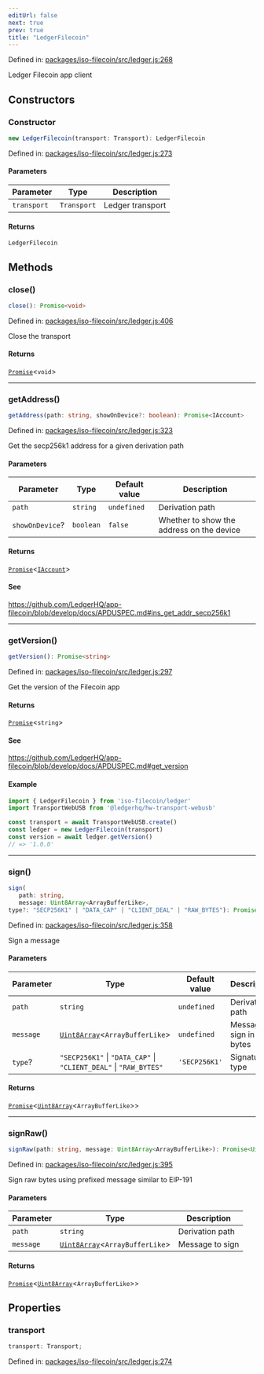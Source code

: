 ```yaml
---
editUrl: false
next: true
prev: true
title: "LedgerFilecoin"
---
```


Defined in: [packages/iso-filecoin/src/ledger.js:268](https://github.com/hugomrdias/filecoin/blob/main/packages/iso-filecoin/src/ledger.js#L268)

Ledger Filecoin app client

## Constructors

### Constructor

```ts
new LedgerFilecoin(transport: Transport): LedgerFilecoin
```

Defined in: [packages/iso-filecoin/src/ledger.js:273](https://github.com/hugomrdias/filecoin/blob/main/packages/iso-filecoin/src/ledger.js#L273)

#### Parameters

| Parameter | Type | Description |
| ------ | ------ | ------ |
| `transport` | `Transport` | Ledger transport |

#### Returns

`LedgerFilecoin`

## Methods

### close()

```ts
close(): Promise<void>
```

Defined in: [packages/iso-filecoin/src/ledger.js:406](https://github.com/hugomrdias/filecoin/blob/main/packages/iso-filecoin/src/ledger.js#L406)

Close the transport

#### Returns

[`Promise`](https://developer.mozilla.org/docs/Web/JavaScript/Reference/Global_Objects/Promise)\<`void`\>

***

### getAddress()

```ts
getAddress(path: string, showOnDevice?: boolean): Promise<IAccount>
```

Defined in: [packages/iso-filecoin/src/ledger.js:323](https://github.com/hugomrdias/filecoin/blob/main/packages/iso-filecoin/src/ledger.js#L323)

Get the secp256k1 address for a given derivation path

#### Parameters

| Parameter | Type | Default value | Description |
| ------ | ------ | ------ | ------ |
| `path` | `string` | `undefined` | Derivation path |
| `showOnDevice`? | `boolean` | `false` | Whether to show the address on the device |

#### Returns

[`Promise`](https://developer.mozilla.org/docs/Web/JavaScript/Reference/Global_Objects/Promise)\<[`IAccount`](/api/iso-filecoin/types/interfaces/iaccount/)\>

#### See

https://github.com/LedgerHQ/app-filecoin/blob/develop/docs/APDUSPEC.md#ins_get_addr_secp256k1

***

### getVersion()

```ts
getVersion(): Promise<string>
```

Defined in: [packages/iso-filecoin/src/ledger.js:297](https://github.com/hugomrdias/filecoin/blob/main/packages/iso-filecoin/src/ledger.js#L297)

Get the version of the Filecoin app

#### Returns

[`Promise`](https://developer.mozilla.org/docs/Web/JavaScript/Reference/Global_Objects/Promise)\<`string`\>

#### See

https://github.com/LedgerHQ/app-filecoin/blob/develop/docs/APDUSPEC.md#get_version

#### Example

```ts twoslash
import { LedgerFilecoin } from 'iso-filecoin/ledger'
import TransportWebUSB from '@ledgerhq/hw-transport-webusb'

const transport = await TransportWebUSB.create()
const ledger = new LedgerFilecoin(transport)
const version = await ledger.getVersion()
// => '1.0.0'
```

***

### sign()

```ts
sign(
   path: string, 
   message: Uint8Array<ArrayBufferLike>, 
type?: "SECP256K1" | "DATA_CAP" | "CLIENT_DEAL" | "RAW_BYTES"): Promise<Uint8Array<ArrayBufferLike>>
```

Defined in: [packages/iso-filecoin/src/ledger.js:358](https://github.com/hugomrdias/filecoin/blob/main/packages/iso-filecoin/src/ledger.js#L358)

Sign a message

#### Parameters

| Parameter | Type | Default value | Description |
| ------ | ------ | ------ | ------ |
| `path` | `string` | `undefined` | Derivation path |
| `message` | [`Uint8Array`](https://developer.mozilla.org/docs/Web/JavaScript/Reference/Global_Objects/Uint8Array)\<`ArrayBufferLike`\> | `undefined` | Message to sign in bytes |
| `type`? | `"SECP256K1"` \| `"DATA_CAP"` \| `"CLIENT_DEAL"` \| `"RAW_BYTES"` | `'SECP256K1'` | Signature type |

#### Returns

[`Promise`](https://developer.mozilla.org/docs/Web/JavaScript/Reference/Global_Objects/Promise)\<[`Uint8Array`](https://developer.mozilla.org/docs/Web/JavaScript/Reference/Global_Objects/Uint8Array)\<`ArrayBufferLike`\>\>

***

### signRaw()

```ts
signRaw(path: string, message: Uint8Array<ArrayBufferLike>): Promise<Uint8Array<ArrayBufferLike>>
```

Defined in: [packages/iso-filecoin/src/ledger.js:395](https://github.com/hugomrdias/filecoin/blob/main/packages/iso-filecoin/src/ledger.js#L395)

Sign raw bytes using prefixed message similar to EIP-191

#### Parameters

| Parameter | Type | Description |
| ------ | ------ | ------ |
| `path` | `string` | Derivation path |
| `message` | [`Uint8Array`](https://developer.mozilla.org/docs/Web/JavaScript/Reference/Global_Objects/Uint8Array)\<`ArrayBufferLike`\> | Message to sign |

#### Returns

[`Promise`](https://developer.mozilla.org/docs/Web/JavaScript/Reference/Global_Objects/Promise)\<[`Uint8Array`](https://developer.mozilla.org/docs/Web/JavaScript/Reference/Global_Objects/Uint8Array)\<`ArrayBufferLike`\>\>

## Properties

### transport

```ts
transport: Transport;
```

Defined in: [packages/iso-filecoin/src/ledger.js:274](https://github.com/hugomrdias/filecoin/blob/main/packages/iso-filecoin/src/ledger.js#L274)
